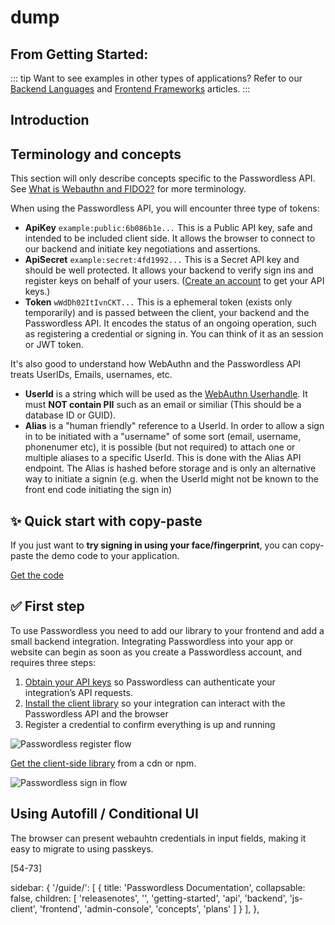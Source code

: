 # dump

## From Getting Started:

::: tip
Want to see examples in other types of applications? Refer to our [Backend Languages](backend) and [Frontend Frameworks](frontend) articles.
:::


## Introduction



## Terminology and concepts

This section will only describe concepts specific to the Passwordless API. See [What is Webauthn and FIDO2?](what-is-webauthn-and-fido2) for more terminology.

When using the Passwordless API, you will encounter three type of tokens:

* **ApiKey** `example:public:6b086b1e...` This is a Public API key, safe and intended to be included client side. It allows the browser to connect to our backend and initiate key negotiations and assertions.
* **ApiSecret** `example:secret:4fd1992...` This is a Secret API key and should be well protected. It allows your backend to verify sign ins and register keys on behalf of your users. ([Create an account](https://www.passwordless.dev/create-tenant/) to get your API keys.)
* **Token** `wWdDh02ItIvnCKT...` This is a ephemeral token (exists only temporarily) and is passed between the client, your backend and the Passwordless API. It encodes the status of an ongoing operation, such as registering a credential or signing in. You can think of it as an session or JWT token.

It's also good to understand how WebAuthn and the Passwordless API treats UserIDs, Emails, usernames, etc.

* **UserId** is a string which will be used as the [WebAuthn Userhandle](https://www.w3.org/TR/webauthn-2/#dom-publickeycredentialuserentity-id). It must **NOT contain PII** such as an email or similiar (This should be a database ID or GUID).
* **Alias** is a "human friendly" reference to a UserId. In order to allow a sign in to be initiated with a "username" of some sort (email, username, phonenumer etc), it is possible (but not required) to attach one or multiple aliases to a specific UserId. This is done with the Alias API endpoint. The Alias is hashed before storage and is only an alternative way to initiate a signin (e.g. when the UserId might not be known to the front end code initiating the sign in)

## ✨ Quick start with copy-paste <Badge text="frontend only" type="tip"/>

If you just want to **try signing in using your face/fingerprint**, you can copy-paste the demo code to your application.

[Get the code](demo-and-examples.html#copy-paste-demo-client-side-only)

## ✅ First step

To use Passwordless you need to add our library to your frontend and add a small backend integration.
Integrating Passwordless into your app or website can begin as soon as you create a Passwordless account, and requires three steps:


1. [Obtain your API keys](https://www.passwordless.dev/create-tenant/) so Passwordless can authenticate your integration’s API requests.
2. [Install the client library](https://github.com/passwordless/passwordless-client-js#get-coding) so your integration can interact with the Passwordless API and the browser
3. Register a credential to confirm everything is up and running


![Passwordless register flow](https://cdn.passwordless.dev/assets/passwordless.register.png)

<Badge text="backend" type="warning"/>
<Badge text="frontend" type="tip"/>

[Get the client-side library](https://github.com/passwordless/passwordless-client-js) from a cdn or npm.

![Passwordless sign in flow](https://cdn.passwordless.dev/assets/passwordless.signin.png?v1)


## Using Autofill / Conditional UI

The browser can present webauhtn credentials in input fields, making it easy to migrate to using passkeys.







[54-73]

sidebar: {
  '/guide/': [
    {
      title: 'Passwordless Documentation',
      collapsable: false,
      children: [
        'releasenotes',
        '',
        'getting-started',
        'api',
        'backend',
        'js-client',
        'frontend',
        'admin-console',
        'concepts',
        'plans'
      ]
    }
  ],
},
